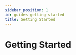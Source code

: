 ```yaml
---
sidebar_position: 1
id: guides-getting-started
title: Getting Started
---
```


# Getting Started
<!-- TODO: 
    En Aquesta pantalla falta:
    - Explicar pas a pas (des del punt de vista d'un manager) com fer el set-up inicial.
        - Descarregar App
        - Crear un compte
        - Crear un espai
        - Convidar a la gent
        - Crear el primer schedule
        - Fer la primera transfer del schedule
 -->